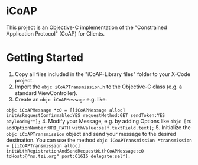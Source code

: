 iCoAP
=====

This project is an Objective-C implementation of the "Constrained Application Protocol" (CoAP) for Clients.


Getting Started
=====

1. Copy all files included in the "iCoAP-Library files" folder to your X-Code project.
2. Import the ```objc iCoAPTransmission.h``` to the Objective-C class (e.g. a standard ViewController).
3. Create an ```objc iCoAPMessage```  e.g. like: 

```objc iCoAPMessage *cO = [[iCoAPMessage alloc] initAsRequestConfirmable:YES requestMethod:GET sendToken:YES payload:@""];```
4. Modify your Message, e.g. by adding Options like 
```objc [cO addOptionNumber:URI_PATH withValue:self.textField.text];```
5. Initialize the ```objc iCoAPTransmission``` object and send your message to the desired destination. You can use the method 
 ```objc iCoAPTransmission *transmission = [[iCoAPTransmission alloc] initWithRegistrationAndSendRequestWithCoAPMessage:cO toHost:@"ns.tzi.org" port:61616 delegate:self];```
